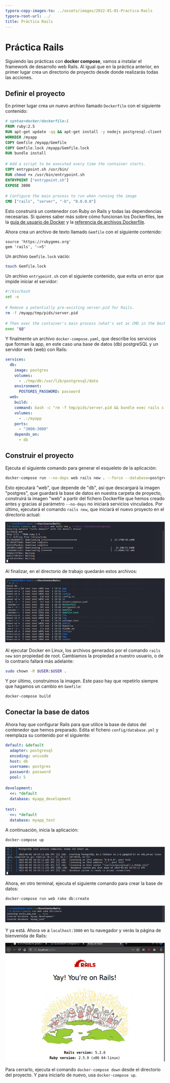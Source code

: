 ```yaml
---
typora-copy-images-to: ../assets/images/2022-01-01-Practica-Rails
typora-root-url: ../
title: Práctica Rails
---
```


# Práctica Rails

Siguiendo las prácticas con **docker compose**, vamos a instalar el framework de desarrollo web Rails. Al igual que en la práctica anterior, en primer lugar crea un directorio de proyecto desde donde realizarás todas las acciones.

## Definir el proyecto

En primer lugar crea un nuevo archivo llamado `Dockerfile` con el siguiente contenido:

```dockerfile
# syntax=docker/dockerfile:1
FROM ruby:2.5
RUN apt-get update -qq && apt-get install -y nodejs postgresql-client
WORKDIR /myapp
COPY Gemfile /myapp/Gemfile
COPY Gemfile.lock /myapp/Gemfile.lock
RUN bundle install

# Add a script to be executed every time the container starts.
COPY entrypoint.sh /usr/bin/
RUN chmod +x /usr/bin/entrypoint.sh
ENTRYPOINT ["entrypoint.sh"]
EXPOSE 3000

# Configure the main process to run when running the image
CMD ["rails", "server", "-b", "0.0.0.0"]
```

Esto construirá un contenedor con Ruby on Rails y todas las dependencias necesarias. Si quieres saber más sobre cómo funcionan los Dockerfiles, lee la [guía de usuario de Docker](https://docs.docker.com/get-started/) y la [referencia de archivos Dockerfile](https://docs.docker.com/engine/reference/builder/).

Ahora crea un archivo de texto llamado `Gemfile` con el siguiente contenido:

```
source 'https://rubygems.org'
gem 'rails', '~>5'
```

Un archivo `Gemfile.lock` vacío:

```bash
touch Gemfile.lock
```

Un archivo `entrypoint.sh` con el siguiente contenido, que evita un error que impide iniciar el servidor:

```sh
#!/bin/bash
set -e

# Remove a potentially pre-existing server.pid for Rails.
rm -f /myapp/tmp/pids/server.pid

# Then exec the container's main process (what's set as CMD in the Dockerfile).
exec "$@"
```

Y finalmente un archivo `docker-compose.yaml`, que describe los servicios que forman la app, en este caso una base de datos (db) postgreSQL y un servidor web (web) con Rails:

```yaml
services:
  db:
    image: postgres
    volumes:
      - ./tmp/db:/var/lib/postgresql/data
    environment:
      POSTGRES_PASSWORD: password
  web:
    build: .
    command: bash -c "rm -f tmp/pids/server.pid && bundle exec rails s -p 3000 -b '0.0.0.0'"
    volumes:
      - .:/myapp
    ports:
      - "3000:3000"
    depends_on:
      - db
```

## Construir el proyecto

Ejecuta el siguiente comando para generar el esqueleto de la aplicación:

```bash
docker-compose run --no-deps web rails new . --force --database=postgresql
```

Esto ejecutará "web", que depende de "db", así que descargará la imagen "postgres", que guardará la base de datos en nuestra carpeta de proyecto, construirá la imagen "web" a partir del fichero Dockerfile que hemos creado antes y gracias al parámetro `--no-deps` no iniciará servicios vinculados. Por último, ejecutará el comando `rails new`, que iniciará el nuevo proyecto en el directorio actual:

![image-20220101190545125](/assets/images/2022-01-01-Practica-Rails/image-20220101190545125.png)

Al finalizar, en el directorio de trabajo quedarán estos archivos:

![image-20220101191702082](/assets/images/2022-01-01-Practica-Rails/image-20220101191702082.png)

Al ejecutar Docker en Linux, los archivos generados por el comando `rails new` son propiedad de root. Cambiamos la propiedad a nuestro usuario, o de lo contrario fallará más adelante:

```bash
sudo chown -R $USER:$USER .
```

Y por último, construimos la imagen. Este paso hay que repetirlo siempre que hagamos un cambio en `Gemfile`:

```bash
docker-compose build
```

## Conectar la base de datos

Ahora hay que configurar Rails para que utilice la base de datos del contenedor que hemos preparado. Edita el fichero `config/database.yml` y reemplaza su contenido por el siguiente:

```yaml
default: &default
  adapter: postgresql
  encoding: unicode
  host: db
  username: postgres
  password: password
  pool: 5

development:
  <<: *default
  database: myapp_development

test:
  <<: *default
  database: myapp_test
```

A continuación, inicia la aplicación:

```bash
docker-compose up
```

![image-20220101193727800](/assets/images/2022-01-01-Practica-Rails/image-20220101193727800.png)

Ahora, en otro terminal, ejecuta el siguiente comando para crear la base de datos:

```bash
docker-compose run web rake db:create
```

![image-20220101194000684](/assets/images/2022-01-01-Practica-Rails/image-20220101194000684.png)

Y ya está. Ahora ve a `localhost:3000` en tu navegador y verás la página de bienvenida de Rails:

![image-20220101194212161](/assets/images/2022-01-01-Practica-Rails/image-20220101194212161.png)

Para cerrarlo, ejecuta el comando `docker-compose down` desde el directorio del proyecto. Y para iniciarlo de nuevo, usa `docker-compose up`.
